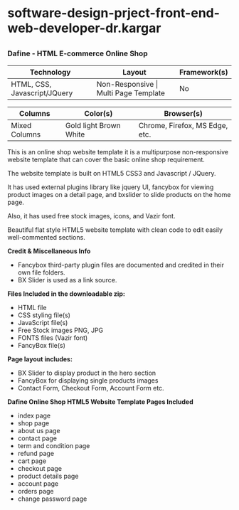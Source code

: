 # software-design-prject-front-end-web-developer-dr.kargar
<h2><span style="font-size: medium;">Dafine - HTML E-commerce Online Shop</span></h2>
<table class="post-table">
<thead>
<tr>
<th>Technology</th>
<th>Layout</th>
<th>Framework(s)</th>
</tr>
</thead>
<tbody>
<tr>
<td>HTML, CSS, Javascript/JQuery</td>
<td>Non-Responsive | Multi Page Template</td>
<td>No</td>
</tr>
</tbody>
</table>
<table class="post-table">
<thead>
<tr>
<th>Columns</th>
<th>Color(s)</th>
<th>Browser(s)</th>
</tr>
</thead>
<tbody>
<tr>
<td>Mixed Columns</td>
<td>Gold light Brown White</td>
<td>Chrome, Firefox, MS Edge, etc.</td>
</tr>
</tbody>
</table>
<p style="text-align: left;">This is an online shop website template it is a multipurpose non-responsive website template that can cover the basic online shop requirement.</p>
<p style="text-align: left;">The website template is built on HTML5 CSS3 and Javascript / JQuery.</p>
<p style="text-align: left;">It has used external plugins library like jquery UI, fancybox for viewing product images on a detail page, and bxslider to slide products on the home page.</p>
<p style="text-align: left;">Also, it has used free stock images, icons, and Vazir font.</p>
<p style="text-align: left;">Beautiful flat style HTML5 website template with clean code to edit easily well-commented sections.</p>
<p><strong>Credit &amp; Miscellaneous Info</strong></p>
<ul>
 	<li>Fancybox third-party plugin files are documented and credited in their own file folders.</li>
 	<li>BX Slider is used as a link source.</li>
</ul>
<p><strong>Files Included in the downloadable zip:</strong></p>
<ul>
 	<li>HTML file</li>
 	<li>CSS styling file(s)</li>
 	<li>JavaScript file(s)</li>
 	<li>Free Stock images PNG, JPG</li>
 	<li>FONTS files (Vazir font)</li>
 	<li>FancyBox file(s)</li>
</ul>
<p><strong>Page layout includes:</strong></p>
<ul>
 	<li>BX Slider to display product in the hero section</li>
 	<li>FancyBox for displaying single products images</li>
 	<li>Contact Form, Checkout Form, Account Form etc.</li>
</ul>
<p style="text-align: left;"><b>Dafine Online Shop HTML5 Website Template Pages Included</b></p>
<ul>
 	<li>index page</li>
 	<li>shop page</li>
 	<li>about us page</li>
 	<li>contact page</li>
 	<li>term and condition page</li>
 	<li>refund page</li>
 	<li>cart page</li>
 	<li>checkout page</li>
 	<li>product details page</li>
 	<li>account page</li>
 	<li>orders page</li>
 	<li>change password page</li>
</ul>

